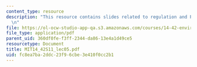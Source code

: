 ```yaml
---
content_type: resource
description: "This resource contains slides related to regulation and Pigouvian taxes.\r\
  \n"
file: https://ol-ocw-studio-app-qa.s3.amazonaws.com/courses/14-42-environmental-policy-and-economics-spring-2011/fc8ea7ba2ddc23f96cbe3e410f0cc2b1_MIT14_42S11_lec05.pdf
file_type: application/pdf
parent_uid: 360df0fe-f3ff-2344-da86-13e4a1d49ce5
resourcetype: Document
title: MIT14_42S11_lec05.pdf
uid: fc8ea7ba-2ddc-23f9-6cbe-3e410f0cc2b1
---
```

